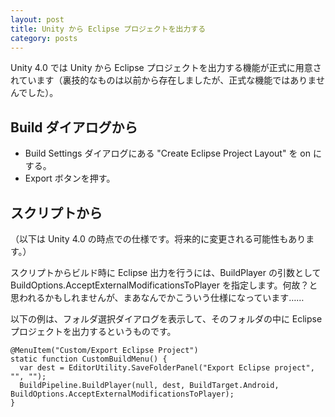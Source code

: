 ```yaml
---
layout: post
title: Unity から Eclipse プロジェクトを出力する
category: posts
---
```


Unity 4.0 では Unity から Eclipse プロジェクトを出力する機能が正式に用意されています（裏技的なものは以前から存在しましたが、正式な機能ではありませんでした）。

## Build ダイアログから

- Build Settings ダイアログにある "Create Eclipse Project Layout" を on にする。
- Export ボタンを押す。

## スクリプトから

（以下は Unity 4.0 の時点での仕様です。将来的に変更される可能性もあります。）

スクリプトからビルド時に Eclipse 出力を行うには、BuildPlayer の引数として BuildOptions.AcceptExternalModificationsToPlayer を指定します。何故？と思われるかもしれませんが、まあなんでかこういう仕様になっています……

以下の例は、フォルダ選択ダイアログを表示して、そのフォルダの中に Eclipse プロジェクトを出力するというものです。

```
@MenuItem("Custom/Export Eclipse Project")
static function CustomBuildMenu() {
  var dest = EditorUtility.SaveFolderPanel("Export Eclipse project", "", "");
  BuildPipeline.BuildPlayer(null, dest, BuildTarget.Android, BuildOptions.AcceptExternalModificationsToPlayer);
}
```
